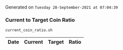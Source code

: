 Generated on `Tuesday 28-September-2021 at 07:04:39`

### Current to Target Coin Ratio
`current_coin_ratio.sh`

Date|Current|Target|Ratio
---|---|---|---
